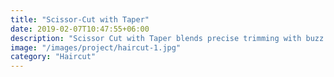 ```yaml
---
title: "Scissor‑Cut with Taper"
date: 2019-02-07T10:47:55+06:00
description: "Scissor Cut with Taper blends precise trimming with buzz cut techniques to create a dynamic short hair cut."
image: "/images/project/haircut-1.jpg"
category: "Haircut"
---
```

